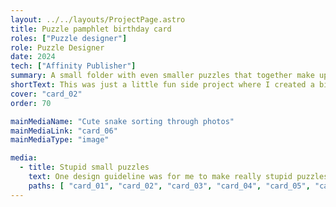 ```yaml
---
layout: ../../layouts/ProjectPage.astro
title: Puzzle pamphlet birthday card
roles: ["Puzzle designer"]
role: Puzzle Designer
date: 2024
tech: ["Affinity Publisher"]
summary: A small folder with even smaller puzzles that together make up a birthday greeting.
shortText: This was just a little fun side project where I created a birthday card in the form of a small puzzle book, akin to those one get in elementary school. 
cover: "card_02"
order: 70

mainMediaName: "Cute snake sorting through photos"
mainMediaLink: "card_06"
mainMediaType: "image"

media:
  - title: Stupid small puzzles
    text: One design guideline was for me to make really stupid puzzles. Most of them are very easy, but a few are super complicated. I spent way to much time making a travelling salesman-like puzzle. I think she spend like 30 minutes solving the whole puzzle.
    paths: [ "card_01", "card_02", "card_03", "card_04", "card_05", "card_06", "card_07"]
---
```

